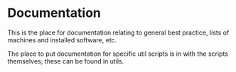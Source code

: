 # Documentation

This is the place for documentation relating to general best practice, lists of machines and installed software, etc.

The place to put documentation for specific util scripts is in with the scripts themselves; these can be found in utils.